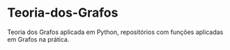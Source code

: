 # Teoria-dos-Grafos
Teoria dos Grafos aplicada em Python,
repositórios com funções aplicadas em Grafos na prática.
